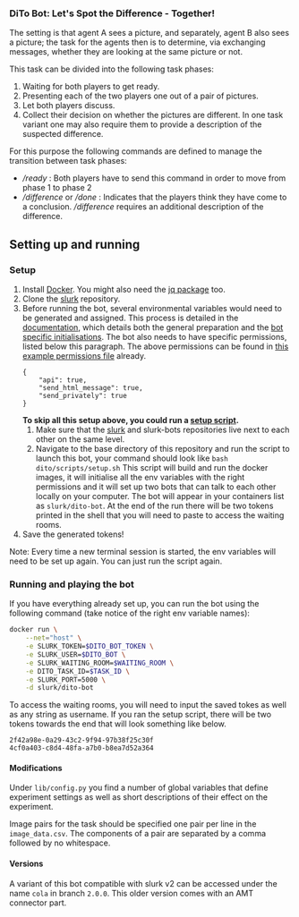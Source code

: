 ### DiTo Bot: Let's Spot the **Di**fference - **To**gether!
The setting is that agent A sees a picture, and separately, agent B also sees a picture; the task for the agents then is to determine, via exchanging messages, whether they are looking at the same picture or not.

This task can be divided into the following task phases:
1. Waiting for both players to get ready.
2. Presenting each of the two players one out of a pair of pictures.
3. Let both players discuss.
4. Collect their decision on whether the pictures are different. In one task variant one may also require them to provide a description of the suspected difference.


For this purpose the following commands are defined to manage the transition between task phases:
+ */ready* : Both players have to send this command in order to move from phase 1 to phase 2
+ */difference* or */done* : Indicates that the players think they have come to a conclusion. */difference* requires an additional description of the difference.

## Setting up and running

### Setup 

1. Install [Docker](https://docs.docker.com/get-docker/). You might also need the [jq package](https://stedolan.github.io/jq/download/) too. 
2. Clone the [slurk](https://github.com/clp-research/slurk) repository.
3. Before running the bot, several environmental variables would need to be generated and assigned. This process is detailed in the [documentation](https://clp-research.github.io/slurk/slurk_gettingstarted.html), which details both the general preparation and the [bot specific initialisations](https://clp-research.github.io/slurk/slurk_gettingstarted.html#chatting-with-a-bot). The bot also needs to have specific permissions, listed below this paragraph. The above permissions can be found in [this example permissions file](https://github.com/clp-research/slurk-bots/blob/master/dito/data/dito_bot_permissions.json) already.  
    ```
    {
        "api": true,
        "send_html_message": true,
        "send_privately": true
    }
    ```
    **To skip all this setup above, you could run a [setup script](https://github.com/clp-research/slurk-bots/blob/master/dito/scripts/setup.sh).** 
    1. Make sure that the [slurk](https://github.com/clp-research/slurk) and slurk-bots repositories live next to each other on the same level.
    2. Navigate to the base directory of this repository and run the script to launch this bot, your command should look like ```bash dito/scripts/setup.sh``` 
    This script will build and run the docker images, it will initialise all the env variables with the right permissions and it will set up two bots that can talk to each other locally on your computer. The bot will appear in your containers list as ```slurk/dito-bot```. At the end of the run there will be two tokens printed in the shell that you will need to paste to access the waiting rooms. 
4. Save the generated tokens!

Note: Every time a new terminal session is started, the env variables will need to be set up again. You can just run the script again. 
    
### Running and playing the bot

If you have everything already set up, you can run the bot using the following command (take notice of the right env variable names):    
```bash
docker run \
    --net="host" \
    -e SLURK_TOKEN=$DITO_BOT_TOKEN \
    -e SLURK_USER=$DITO_BOT \
    -e SLURK_WAITING_ROOM=$WAITING_ROOM \
    -e DITO_TASK_ID=$TASK_ID \
    -e SLURK_PORT=5000 \
    -d slurk/dito-bot
```

To access the waiting rooms, you will need to input the saved tokes as well as any string as username. If you ran the setup script, there will be two tokens towards the end that will look something like below.
```
2f42a98e-0a29-43c2-9f94-97b38f25c30f
4cf0a403-c8d4-48fa-a7b0-b8ea7d52a364
```


#### Modifications
Under `lib/config.py` you find a number of global variables that define experiment settings as well as short descriptions of their effect on the experiment.

Image pairs for the task should be specified one pair per line
in the `image_data.csv`. The components of a pair are separated by
a comma followed by no whitespace.


#### Versions
A variant of this bot compatible with slurk v2 can be accessed under the name `cola` in branch `2.0.0`. This older version comes with an AMT connector part.

